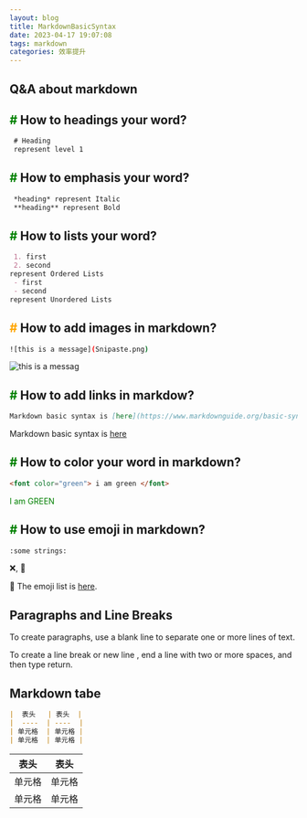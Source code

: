 ```yaml
---
layout: blog
title: MarkdownBasicSyntax
date: 2023-04-17 19:07:08
tags: markdown
categories: 效率提升
---
```

## Q&A about markdown

## <font color="green">\#</font> How to headings your word?

``` markdown
 # Heading
 represent level 1
```
<!--more-->

## <font color="green">\#</font> How to emphasis your word?

``` markdown
 *heading* represent Italic
 **heading** represent Bold
```

## <font color="green">\#</font> How to lists your word?

``` markdown
 1. first
 2. second 
represent Ordered Lists
 - first
 - second 
represent Unordered Lists
```

## <font color="orange">\#</font> How to add images in markdown?

```bash
![this is a message](Snipaste.png)
```

![this is a messag](https://s3.bmp.ovh/imgs/2023/05/04/363e4e279c367a69.png)

## <font color="green">\#</font> How to add links in markdow?

``` markdown
Markdown basic syntax is [here](https://www.markdownguide.org/basic-syntax/)
```

Markdown basic syntax is [here](https://www.markdownguide.org/basic-syntax/)

## <font color="green">\#</font> How to color your word in markdown?

``` markdown
<font color="green"> i am green </font>
```

<font color="green"> I am GREEN </font>

## <font color="green">\#</font> How to use emoji in markdown?

``` markdown
:some strings:
```

:x:,  :link:

:link: The emoji list is [here](https://gist.github.com/rxaviers/7360908).

## Paragraphs and Line Breaks

To create paragraphs, use a blank line to separate one or more lines of text.

To create a line break or new line , end a line with two or more spaces, and then type return.

## Markdown tabe

```md
|  表头   | 表头  |
|  ----  | ----  |
| 单元格  | 单元格 |
| 单元格  | 单元格 |
```

|  表头   | 表头  |
|  ----  | ----  |
| 单元格  | 单元格 |
| 单元格  | 单元格 |
